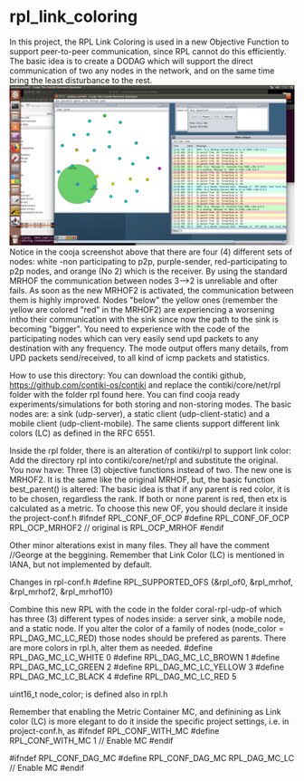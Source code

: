 # rpl_link_coloring

In this project, the RPL Link Coloring is used in a new Objective Function to support peer-to-peer communication, since RPL cannot do this efficiently.
The basic idea is to create a DODAG which will support the direct communication of two any nodes in the network, and on the same time bring the least disturbance to the rest.
![Image description](./multi-mrhof2.png)
Notice in the cooja screenshot above that there are four (4) different sets of nodes: white -non participating to p2p, purple-sender, red-participating to p2p nodes, and orange (No 2) which is the receiver. By using the standard MRHOF the communication between nodes 3-->2 is unreliable and ofter fails. As soon as the new MRHOF2 is activated, the communication between them is highly improved. Nodes "below" the yellow ones (remember the yellow are colored "red" in the MRHOF2) are experiencing a worsening intho their communication with the sink since now the path to the sink is becoming "bigger".
You need to experience with the code of the participating nodes which can very easily send upd packets to any destination with any frequency.  The mode output offers many details, from UPD packets send/received, to all kind of icmp packets and statistics.


How to use this directory:
You can download the contiki github, https://github.com/contiki-os/contiki and replace the contiki/core/net/rpl folder with the folder rpl found here. 
You can find cooja ready experiments/simulations for both storing and non-storing modes. 
The basic nodes are: a sink (udp-server), a static client (udp-client-static) and a mobile client (udp-client-mobile). The same clients support different link colors (LC) as defined in the RFC 6551.  

Inside the rpl folder, there is an alteration of contiki/rpl to support link color:
Add the directory rpl into contiki/core/net/rpl and substitute the original. You now have:
Three (3) objective functions instead of two. 
The new one is MRHOF2. It is the same like the original MRHOF, but, the basic function best_parent() is altered:
The basic idea is that if any parent is red color, it is to be chosen, regardless the rank. If both or none parent is red, 
then etx is calculated as a metric.
To choose this new OF, you should declare it inside the project-conf.h
#ifndef RPL_CONF_OF_OCP
#define RPL_CONF_OF_OCP RPL_OCP_MRHOF2 // original is RPL_OCP_MRHOF
#endif

Other minor alterations exist in many files. They all have the comment //George at the beggining.
Remember that Link Color (LC) is mentioned in IANA, but not implemented by default.

Changes in rpl-conf.h
#define RPL_SUPPORTED_OFS {&rpl_of0, &rpl_mrhof, &rpl_mrhof2, &rpl_mrhof10}

Combine this new RPL with the code in the folder coral-rpl-udp-of which has three (3) different types of nodes inside:
a server sink, a mobile node, and a static node. If you alter the color of a family of nodes (node_color = RPL_DAG_MC_LC_RED) those nodes should be prefered as parents. There are more colors in rpl.h, alter them as needed.
#define RPL_DAG_MC_LC_WHITE  0
#define RPL_DAG_MC_LC_BROWN  1
#define RPL_DAG_MC_LC_GREEN  2
#define RPL_DAG_MC_LC_YELLOW 3
#define RPL_DAG_MC_LC_BLACK  4
#define RPL_DAG_MC_LC_RED    5

uint16_t node_color;  is defined also in rpl.h

Remember that enabling the Metric Container MC, and definining as Link color (LC) is more elegant to do it inside the specific project settings, i.e. in project-conf.h, as 
#ifndef RPL_CONF_WITH_MC
#define RPL_CONF_WITH_MC 1 // Enable MC
#endif 

#ifndef RPL_CONF_DAG_MC
#define RPL_CONF_DAG_MC RPL_DAG_MC_LC // Enable MC
#endif 
